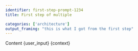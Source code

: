 ```yaml
---
identifier: first-step-prompt-1234
title: First step of multiple

categories: ['architecture']
output_framing: "this is what I got from the first step"
---
```

Content {user_input} {context}
